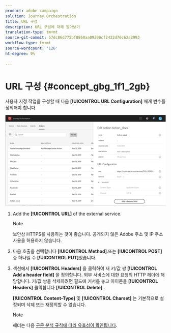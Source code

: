 ```yaml
---
product: adobe campaign
solution: Journey Orchestration
title: URL 구성
description: URL 구성에 대해 알아보기
translation-type: tm+mt
source-git-commit: 57dc86d775bf8860aa09300cf2432d70c62a2993
workflow-type: tm+mt
source-wordcount: '126'
ht-degree: 9%

---
```



# URL 구성 {#concept_gbg_1f1_2gb}

사용자 지정 작업을 구성할 때 다음 **[!UICONTROL URL Configuration]** 매개 변수를 정의해야 합니다.

![](../assets/journeyurlconfiguration.png)

1. Add the **[!UICONTROL URL]** of the external service.

   >[!NOTE]
   >
   >보안상 HTTPS를 사용하는 것이 좋습니다. 공개되지 않은 Adobe 주소 및 IP 주소 사용을 허용하지 않습니다.

1. 다음 호출을 선택합니다 **[!UICONTROL Method]**.또는 **[!UICONTROL POST]** 중 하나일 수 **[!UICONTROL PUT]**&#x200B;있습니다.
1. 섹션에서 **[!UICONTROL Headers]** 을 클릭하여 새 키/값 쌍 **[!UICONTROL Add a header field]** 을 정의합니다. 외부 서비스에 대한 요청의 HTTP 헤더에 해당합니다. 키/값 쌍을 삭제하려면 필드에 커서를 놓고 아이콘을 **[!UICONTROL Headers]** 클릭합니다 **[!UICONTROL Delete]** .

   **[!UICONTROL Content-Type]** 및 **[!UICONTROL Charset]** 는 기본적으로 설정되며 삭제 또는 재정의할 수 없습니다.

   >[!NOTE]
   >
   >헤더는 다음 [구문 분석 규칙에 따라 유효성이 확인됩니다](https://tools.ietf.org/html/rfc7230#section-3.2.4).
